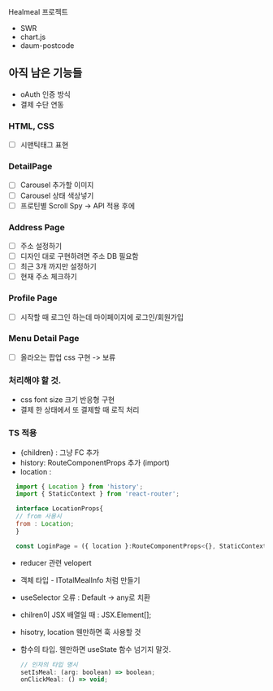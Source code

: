 Healmeal 프로젝트

- SWR
- chart.js
- daum-postcode

## 아직 남은 기능들

- oAuth 인증 방식
- 결제 수단 연동

### HTML, CSS

- [ ] 시맨틱태그 표현

### DetailPage

- [ ] Carousel 추가할 이미지
- [ ] Carousel 상태 색상넣기
- [ ] 프로틴별 Scroll Spy -> API 적용 후에

### Address Page

- [ ] 주소 설정하기
- [ ] 디자인 대로 구현하려면 주소 DB 필요함
- [ ] 최근 3개 까지만 설정하기
- [ ] 현재 주소 체크하기

### Profile Page

- [ ] 시작할 때 로그인 하는데 마이페이지에 로그인/회원가입

### Menu Detail Page

- [ ] 올라오는 팝업 css 구현 -> 보류

### 처리해야 할 것.

- css font size 크기 반응형 구현
- 결제 한 상태에서 또 결제할 때 로직 처리

### TS 적용

- {children} : 그냥 FC 추가
- history: RouteComponentProps 추가 (import)
- location :

```javascript
  import { Location } from 'history';
  import { StaticContext } from 'react-router';

  interface LocationProps{
  // from 사용시
  from : Location;
  }

  const LoginPage = ({ location }:RouteComponentProps<{}, StaticContext, LocationProps>) => {
```

- reducer 관련 velopert
- 객체 타입 - ITotalMealInfo 처럼 만들기
- useSelector 오류 : Default -> any로 치환
- chilren이 JSX 배열일 때 : JSX.Element[];

- hisotry, location 웬만하면 훅 사용할 것
- 함수의 타입. 웬만하면 useState 함수 넘기지 말것.
  ```javascript
  // 인자의 타입 명시
  setIsMeal: (arg: boolean) => boolean;
  onClickMeal: () => void;
  ```
